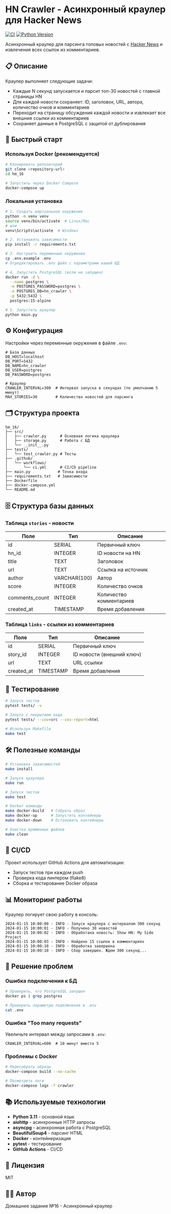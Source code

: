 # HN Crawler - Асинхронный краулер для Hacker News

[![CI](https://github.com/username/hn-crawler/workflows/CI/badge.svg)](https://github.com/username/hn-crawler/actions)
[![Python Version](https://img.shields.io/badge/python-3.11-blue)](https://www.python.org/downloads/)

Асинхронный краулер для парсинга топовых новостей с [Hacker News](https://news.ycombinator.com) и извлечения всех ссылок из комментариев.

## 📋 Описание

Краулер выполняет следующие задачи:
- Каждые N секунд запускается и парсит топ-30 новостей с главной страницы HN
- Для каждой новости сохраняет: ID, заголовок, URL, автора, количество очков и комментариев
- Переходит на страницу обсуждения каждой новости и извлекает все внешние ссылки из комментариев
- Сохраняет данные в PostgreSQL с защитой от дублирования

## 🚀 Быстрый старт

### Используя Docker (рекомендуется)

```bash
# Клонировать репозиторий
git clone <repository-url>
cd hm_16

# Запустить через Docker Compose
docker-compose up
```

### Локальная установка

```bash
# 1. Создать виртуальное окружение
python -m venv venv
source venv/bin/activate  # Linux/Mac
# или
venv\Scripts\activate  # Windows

# 2. Установить зависимости
pip install -r requirements.txt

# 3. Настроить переменные окружения
cp .env.example .env
# Отредактировать .env файл с параметрами вашей БД

# 4. Запустить PostgreSQL (если не запущен)
docker run -d \
  --name postgres \
  -e POSTGRES_PASSWORD=postgres \
  -e POSTGRES_DB=hn_crawler \
  -p 5432:5432 \
  postgres:15-alpine

# 5. Запустить краулер
python main.py
```

## ⚙️ Конфигурация

Настройки через переменные окружения в файле `.env`:

```env
# База данных
DB_HOST=localhost
DB_PORT=5432
DB_NAME=hn_crawler
DB_USER=postgres
DB_PASSWORD=postgres

# Краулер
CRAWLER_INTERVAL=300  # Интервал запуска в секундах (по умолчанию 5 минут)
MAX_STORIES=30        # Количество новостей для парсинга
```

## 🗂️ Структура проекта

```
hm_16/
├── src/
│   ├── crawler.py      # Основная логика краулера
│   ├── storage.py      # Работа с БД
│   └── __init__.py
├── tests/
│   └── test_crawler.py # Тесты
├── .github/
│   └── workflows/
│       └── ci.yml      # CI/CD pipeline
├── main.py            # Точка входа
├── requirements.txt   # Зависимости
├── Dockerfile        
├── docker-compose.yml 
└── README.md
```

## 🗄️ Структура базы данных

### Таблица `stories` - новости
| Поле | Тип | Описание |
|------|-----|----------|
| id | SERIAL | Первичный ключ |
| hn_id | INTEGER | ID новости на HN |
| title | TEXT | Заголовок |
| url | TEXT | Ссылка на источник |
| author | VARCHAR(100) | Автор |
| score | INTEGER | Количество очков |
| comments_count | INTEGER | Количество комментариев |
| created_at | TIMESTAMP | Время добавления |

### Таблица `links` - ссылки из комментариев
| Поле | Тип | Описание |
|------|-----|----------|
| id | SERIAL | Первичный ключ |
| story_id | INTEGER | ID новости (внешний ключ) |
| url | TEXT | URL ссылки |
| created_at | TIMESTAMP | Время добавления |

## 🧪 Тестирование

```bash
# Запуск тестов
pytest tests/ -v

# Запуск с покрытием кода
pytest tests/ --cov=src --cov-report=html

# Используя Makefile
make test
```

## 🛠️ Полезные команды

```bash
# Установка зависимостей
make install

# Запуск краулера
make run

# Запуск тестов
make test

# Docker команды
make docker-build   # Собрать образ
make docker-up      # Запустить контейнеры
make docker-down    # Остановить контейнеры

# Очистка временных файлов
make clean
```

## 🔄 CI/CD

Проект использует GitHub Actions для автоматизации:
- Запуск тестов при каждом push
- Проверка кода линтером (flake8)
- Сборка и тестирование Docker образа

## 📊 Мониторинг работы

Краулер логирует свою работу в консоль:
```
2024-01-15 10:00:00 - INFO - Запуск краулера с интервалом 300 секунд
2024-01-15 10:00:01 - INFO - Получено 30 новостей
2024-01-15 10:00:02 - INFO - Обработана новость: Show HN: My Side Project
2024-01-15 10:00:03 - INFO - Найдено 15 ссылок в комментариях
2024-01-15 10:00:10 - INFO - Обработка завершена
2024-01-15 10:00:10 - INFO - Сбор завершен. Ждем 300 секунд...
```

## 🐛 Решение проблем

### Ошибка подключения к БД
```bash
# Проверить, что PostgreSQL запущен
docker ps | grep postgres

# Проверить параметры подключения в .env
cat .env
```

### Ошибка "Too many requests"
Увеличьте интервал между запросами в `.env`:
```env
CRAWLER_INTERVAL=600  # 10 минут вместо 5
```

### Проблемы с Docker
```bash
# Пересобрать образы
docker-compose build --no-cache

# Посмотреть логи
docker-compose logs -f crawler
```

## 📚 Используемые технологии

- **Python 3.11** - основной язык
- **aiohttp** - асинхронные HTTP запросы
- **asyncpg** - асинхронная работа с PostgreSQL
- **BeautifulSoup4** - парсинг HTML
- **Docker** - контейнеризация
- **pytest** - тестирование
- **GitHub Actions** - CI/CD

## 📝 Лицензия

MIT

## 👨‍💻 Автор

Домашнее задание №16 - Асинхронный краулер
